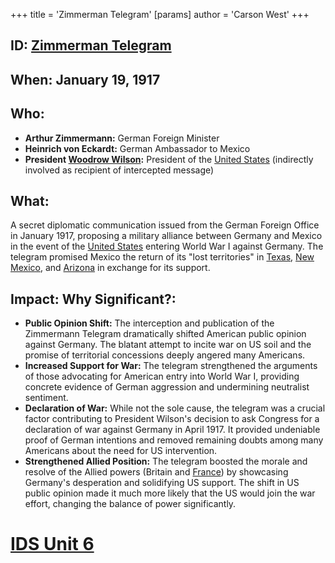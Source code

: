 +++
 title = 'Zimmerman Telegram'
[params]
	author = 'Carson West'
+++
## ID: [Zimmerman Telegram](./../zimmerman-telegram/)

## When: January 19, 1917

## Who:
* **Arthur Zimmermann:** German Foreign Minister
* **Heinrich von Eckardt:** German Ambassador to Mexico
* **President [Woodrow Wilson](./../woodrow-wilson/):**  President of the [United States](./../united-states/) (indirectly involved as recipient of intercepted message)

## What:
A secret diplomatic communication issued from the German Foreign Office in January 1917, proposing a military alliance between Germany and Mexico in the event of the [United States](./../united-states/) entering World War I against Germany.  The telegram promised Mexico the return of its "lost territories" in [Texas](./../texas/), [New Mexico](./../new-mexico/), and [Arizona](./../arizona/) in exchange for its support.


## Impact: Why Significant?:
* **Public Opinion Shift:** The interception and publication of the Zimmermann Telegram dramatically shifted American public opinion against Germany.  The blatant attempt to incite war on US soil and the promise of territorial concessions deeply angered many Americans.
* **Increased Support for War:**  The telegram strengthened the arguments of those advocating for American entry into World War I, providing concrete evidence of German aggression and undermining neutralist sentiment.
* **Declaration of War:** While not the sole cause, the telegram was a crucial factor contributing to President Wilson's decision to ask Congress for a declaration of war against Germany in April 1917.  It provided undeniable proof of German intentions and removed remaining doubts among many Americans about the need for US intervention.
* **Strengthened Allied Position:** The telegram boosted the morale and resolve of the Allied powers (Britain and [France](./../france/)) by showcasing Germany's desperation and solidifying US support.  The shift in US public opinion made it much more likely that the US would join the war effort, changing the balance of power significantly.

# [IDS Unit 6](./../ids-unit-6/)